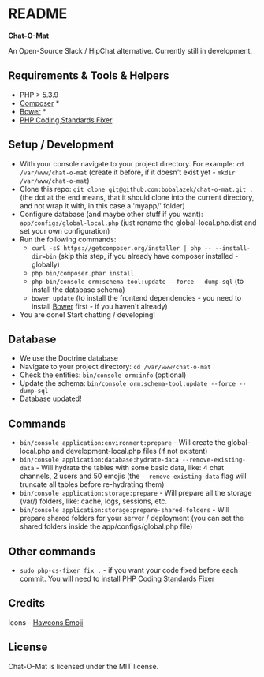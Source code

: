 README
======
**Chat-O-Mat**

An Open-Source Slack / HipChat alternative. Currently still in development.

Requirements & Tools & Helpers
-------------------
* PHP > 5.3.9
* [Composer](https://getcomposer.org/) *
* [Bower](http://bower.io/) *
* [PHP Coding Standards Fixer](http://cs.sensiolabs.org/)

Setup / Development
-------------------
* With your console navigate to your project directory. For example: `cd /var/www/chat-o-mat` (create it before, if it doesn't exist yet - `mkdir /var/www/chat-o-mat`)
* Clone this repo: `git clone git@github.com:bobalazek/chat-o-mat.git .` (the dot at the end means, that it should clone into the current directory, and not wrap it with, in this case a 'myapp/' folder)
* Configure database (and maybe other stuff if you want): `app/configs/global-local.php` (just rename the global-local.php.dist and set your own configuration)
* Run the following commands:
    * `curl -sS https://getcomposer.org/installer | php -- --install-dir=bin` (skip this step, if you already have composer installed - globally)
    * `php bin/composer.phar install`
    * `php bin/console orm:schema-tool:update --force --dump-sql` (to install the database schema)
    * `bower update` (to install the frontend dependencies - you need to install [Bower](http://bower.io/) first - if you haven't already)
* You are done! Start chatting / developing!

Database
-------------------
* We use the Doctrine database
* Navigate to your project directory: `cd /var/www/chat-o-mat`
* Check the entities: `bin/console orm:info` (optional)
* Update the schema: `bin/console orm:schema-tool:update --force --dump-sql`
* Database updated!

Commands
--------------------
* `bin/console application:environment:prepare` - Will create the global-local.php and development-local.php files (if not existent)
* `bin/console application:database:hydrate-data --remove-existing-data` - Will hydrate the tables with some basic data, like: 4 chat channels, 2 users and 50 emojis (the `--remove-existing-data` flag will truncate all tables before re-hydrating them)
* `bin/console application:storage:prepare` - Will prepare all the storage (var/) folders, like: cache, logs, sessions, etc.
* `bin/console application:storage:prepare-shared-folders` - Will prepare shared folders for your server / deployment (you can set the shared folders inside the app/configs/global.php file)

Other commands
----------------------
* `sudo php-cs-fixer fix .` - if you want your code fixed before each commit. You will need to install [PHP Coding Standards Fixer](http://cs.sensiolabs.org/)

Credits
----------------------
Icons - [Hawcons Emoji](http://www.flaticon.com/packs/hawcons-emoji-filled)

License
----------------------
Chat-O-Mat is licensed under the MIT license.
